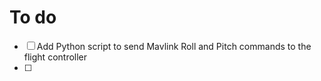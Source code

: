 # To do 
- [ ] Add Python script to send Mavlink Roll and Pitch commands to the flight controller
- [ ] 
